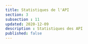 ```yaml
---
title: Statistiques de l'API
section: 3
subsection : 11
updated: 2020-12-09
description : Statistiques des API
published: false
---
```

